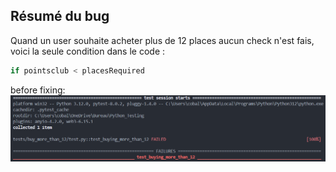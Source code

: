 ## Résumé du bug 

Quand un user souhaite acheter plus de 12 places aucun check n'est fais, voici la seule condition dans le code :
```py
if pointsclub < placesRequired
```

before fixing:
![alt text](image.png)